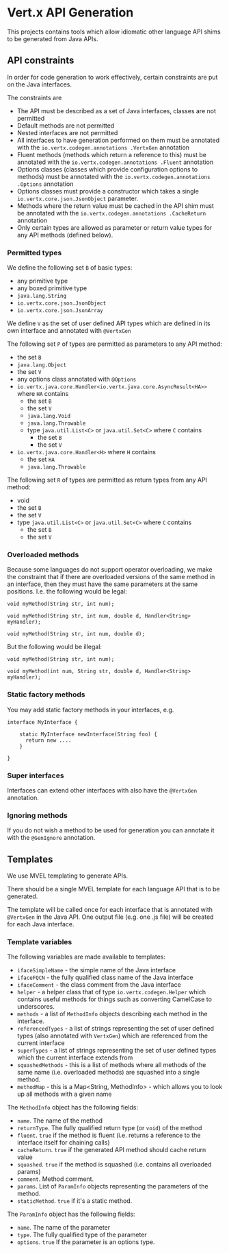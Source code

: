 # Vert.x API Generation

This projects contains tools which allow idiomatic other language API shims to be generated from Java APIs.

## API constraints

In order for code generation to work effectively, certain constraints are put on the Java interfaces.

The constraints are

* The API must be described as a set of Java interfaces, classes are not permitted
* Default methods are not permitted
* Nested interfaces are not permitted
* All interfaces to have generation performed on them must be annotated with the `io.vertx.codegen.annotations
.VertxGen` annotation
* Fluent methods (methods which return a reference to this) must be annotated with the `io.vertx.codegen.annotations
.Fluent` annotation
* Options classes (classes which provide configuration options to methods) must be annotated with the `io.vertx.codegen.annotations
.Options` annotation
* Options classes must provide a constructor which takes a single `io.vertx.core.json.JsonObject` parameter.
* Methods where the return value must be cached in the API shim must be annotated with the `io.vertx.codegen.annotations
.CacheReturn` annotation
* Only certain types are allowed as parameter or return value types for any API methods (defined below).


### Permitted types

We define the following set `B` of basic types:

* any primitive type
* any boxed primitive type
* `java.lang.String`
* `io.vertx.core.json.JsonObject`
* `io.vertx.core.json.JsonArray`

We define `V` as the set of user defined API types which are defined in its own interface and annotated with `@VertxGen`

The following set `P` of types are permitted as parameters to any API method:

* the set `B`
* `java.lang.Object`
* the set `V`
* any options class annotated with `@Options`
* `io.vertx.java.core.Handler<io.vertx.java.core.AsyncResult<HA>>` where `HA` contains
    * the set `B`
    * the set `V`
    * `java.lang.Void`
    * `java.lang.Throwable`
    * type `java.util.List<C>` or `java.util.Set<C>` where `C` contains
        * the set `B`
        * the set `V`
* `io.vertx.java.core.Handler<H>` where `H` contains
    * the set `HA`
    * `java.lang.Throwable`

The following set `R` of types are permitted as return types from any API method:

* void
* the set `B`
* the set `V`
* type `java.util.List<C>` or `java.util.Set<C>` where `C` contains
    * the set `B`
    * the set `V`

### Overloaded methods

Because some languages do not support operator overloading, we make the constraint that if there are overloaded
versions of the same method in an interface, then they must have the same parameters at the same positions. I.e. the
following would be legal:

    void myMethod(String str, int num);

    void myMethod(String str, int num, double d, Handler<String> myHandler);

    void myMethod(String str, int num, double d);

But the following would be illegal:

    void myMethod(String str, int num);

    void myMethod(int num, String str, double d, Handler<String> myHandler);

### Static factory methods

You may add static factory methods in your interfaces, e.g.

    interface MyInterface {

        static MyInterface newInterface(String foo) {
          return new ....
        }

    }


### Super interfaces

Interfaces can extend other interfaces with also have the `@VertxGen` annotation.

### Ignoring methods

If you do not wish a method to be used for generation you can annotate it with the `@GenIgnore` annotation.

## Templates

We use MVEL templating to generate APIs.

There should be a single MVEL template for each language API that is to be generated.

The template will be called once for each interface that is annotated with `@VertxGen` in the Java API. One
output file (e.g. one .js file) will be created for each Java interface.

### Template variables

The following variables are made available to templates:

* `ifaceSimpleName` - the simple name of the Java interface
* `ifaceFQCN` - the fully qualified class name of the Java interface
* `ifaceComment` - the class comment from the Java interface
* `helper` - a helper class that of type `io.vertx.codegen.Helper` which contains useful methods for things such as
converting CamelCase to underscores.
* `methods` - a list of `MethodInfo` objects describing each method in the interface.
* `referencedTypes` - a list of strings representing the set of user defined types (also annotated with `VertxGen`) which
are referenced from the current interface
* `superTypes` - a list of strings representing the set of user defined types which the current interface extends from
* `squashedMethods` - this is a list of methods where all methods of the same name (i.e. overloaded methods) are squashed
into a single method.
* `methodMap` - this is a Map<String, MethodInfo> - which allows you to look up all methods with a given name


The `MethodInfo` object has the following fields:

* `name`. The name of the method
* `returnType`. The fully qualified return type (or `void`) of the method
* `fluent`. `true` if the method is fluent (i.e. returns a reference to the interface itself for chaining calls)
* `cacheReturn`. `true` if the generated API method should cache return value
* `squashed`. `true` if the method is squashed (i.e. contains all overloaded params)
* `comment`. Method comment.
* `params`. List of `ParamInfo` objects representing the parameters of the method.
* `staticMethod`. `true` if it's a static method.

The `ParamInfo` object has the following fields:

* `name`. The name of the parameter
* `type`. The fully qualified type of the parameter
* `options`. `true` If the parameter is an options type.








